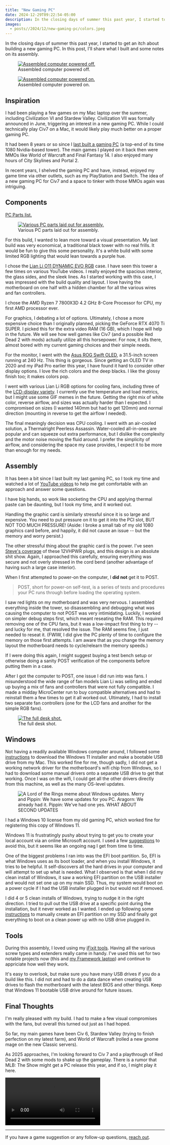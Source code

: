 ```yaml
---
title: "New Gaming PC"
date: 2024-12-29T09:22:54-05:00
description: In the closing days of summer this past year, I started to get an itch about building a new gaming PC. In this post, I'll share what I built and some notes on its assembly.
images:
  - posts//2024/12/new-gaming-pc/colors.jpeg
---
```


In the closing days of summer this past year, I started to get an itch about building a new gaming PC. In this post, I'll share what I built and some notes on its assembly.

<figure>
<a href="computer.jpeg">
<img src="computer.jpeg" alt="Assembled computer powered off.">
</a>
<figcaption>Assembled computer powered off.</figcaption>
</figure>

<figure>
<a href="colors.jpeg">
<img src="colors.jpeg" alt="Assembled computer powered on.">
</a>
<figcaption>Assembled computer powered on.</figcaption>
</figure>

## Inspiration

I had been playing a few games on my Mac laptop over the summer, including Civilization VI and Stardew Valley. Civilization VII was formally announced in June, triggering an interest in a new gaming PC. While I could technically play Civ7 on a Mac, it would likely play much better on a proper gaming PC.

It had been 8 years or so since I [last built a gaming PC](https://mikezornek.com/posts/2016/6/my-new-pc-gaming-computer/) (a top-end of its time 1080 Nvidia-based tower). The main games I played on it back then were MMOs like World of Warcraft and Final Fantasy 14. I also enjoyed many hours of City Skylines and Portal 2.

In recent years, I shelved the gaming PC and have, instead, enjoyed my game time via other outlets, such as my PlayStation and Switch. The idea of a new gaming PC for Civ7 and a space to tinker with those MMOs again was intriguing.

## Components

[PC Parts list.](https://pcpartpicker.com/list/zCygTY)

<figure>
<a href="parts.jpeg">
<img src="parts.jpeg" alt="Various PC parts laid out for assembly.">
</a>
<figcaption>Various PC parts laid out for assembly.</figcaption>
</figure>

For this build, I wanted to lean more toward a visual presentation. My last build was very economical, a traditional black tower with no real frills. It would be fun to give this some personality. It's a white build with some limited RGB lighting that would lean towards a purple hue.

I chose the [Lian Li O11 DYNAMIC EVO RGB](https://lian-li.com/product/o11d-evo-rgb/) case. I have seen this tower a few times on various YouTube videos. I really enjoyed the spacious interior, the glass sides, and the sleek lines. As I started working with this case, I was impressed with the build quality and layout. I love having the motherboard on one half with a hidden chamber for all the various wires and fan controllers.

I chose the AMD Ryzen 7 7800X3D 4.2 GHz 8-Core Processor for CPU, my first AMD processor ever.

For graphics, I debating a lot of options. Ultimately, I chose a more expensive choice than I originally planned, picking the GeForce RTX 4070 Ti SUPER. I picked this for the extra video RAM (16 GB), which I hope will help in the future. We will see how well games like Civ7 (and a possible Red Dead 2 with mods) actually utilize all this horsepower. For now, it sits there, almost bored with my current gaming choices and their simple needs.

For the monitor, I went with the [Asus ROG Swift OLED](https://rog.asus.com/us/monitors/27-to-31-5-inches/rog-swift-oled-pg32ucdm/), a 31.5-inch screen running at 240 Hz. This thing is gorgeous. Since getting an OLED TV in 2020 and my iPad Pro earlier this year, I have found it hard to consider other display options. I love the rich colors and the deep blacks. I like the glossy finish too; it makes colors pop.

I went with various Lian Li RGB options for cooling fans, including three of the [LCD-display variety](https://lian-li.com/product/uni-fan-tl-lcd/). I currently use the temperature and load metrics, but I might use some GIF memes in the future. Getting the right mix of white color, reverse airflow, and sizes was actually harder than I expected. I compromised on sizes (I wanted 140mm but had to get 120mm) and normal direction (mounting in reverse to get the airflow I needed).

The final meaningly decision was CPU cooling. I went with an air-cooled solution, a Thermalright Peerless Assassin. Water-cooled all-in-ones are popular and can squeeze out extra performance, but I dislike the complexity and the motor noise moving the fluid around. I prefer the simplicity of airflow, and considering the space my case provides, I expect it to be more than enough for my needs.

## Assembly

It has been a bit since I last built my last gaming PC, so I took my time and watched a lot of [YouTube videos](https://www.youtube.com/watch?v=c-0WW77_fM8) to help me get comfortable with an approach and answer some questions.

I have big hands, so work like socketing the CPU and applying thermal paste can be daunting, but I took my time, and it worked out.

Handling the graphic card is similarly stressful since it is so large and expensive. You need to put pressure on it to get it into the PCI slot, BUT NOT TOO MUCH PRESSURE! (Aside: I broke a small tab of my old 1080 graphics card before, and happily, it did not cause an issue -- but the memory and worry persist.)

The other stressful thing about the graphic card is the power. I've seen [Steve's coverage](https://www.youtube.com/watch?v=Y36LMS5y34A) of these 12VHPWR plugs, and this design is an absolute shit show. Again, I approached this carefully, ensuring everything was secure and not overly stressed in the cord bend (another advantage of having such a large case interior).

When I first attempted to power-on the computer, I **did not** get it to POST.

> POST, short for power-on self-test, is a series of tests and procedures your PC runs through before loading the operating system.

I saw red lights on my motherboard and was very nervous. I assembled everything inside the tower, so disassembling and debugging what was causing the computer to not POST was very intimidating. Luckily, I worked on simpler debug steps first, which meant reseating the RAM. This required removing one of the CPU fans, but it was a low-impact first thing to try -- and lucky for me, that resolved the issue. The RAM seems fine, I just needed to reseat it. (FWIW, I did give the PC plenty of time to configure the memory on those first attempts. I am aware that as you change the memory layout the motherboard needs to cycle/relearn the memory speeds.)

If I were doing this again, I might suggest buying a test bench setup or otherwise doing a sanity POST verification of the components before putting them in a case.

After I got the computer to POST, one issue I did run into was fans. I misunderstood the wide range of fan models Lian Li was selling and ended up buying a mix of fans and controllers that were not fully compatible. I made a midday MicroCenter run to buy compatible alternatives and had to reinstall them a few times to get it all worked out. Ultimately, I had to install two separate fan controllers (one for the LCD fans and another for the simple RGB fans).

<figure>
<a href="desk.jpeg">
<img src="desk.jpeg" alt="The full desk shot.">
</a>
<figcaption>The full desk shot.</figcaption>
</figure>

## Windows

Not having a readily available Windows computer around, I followed some [instructions](https://windowsreport.com/windows-11-usb-installer-on-mac/) to download the Windows 11 installer and make a bootable USB drive from my Mac. This worked fine for me, though sadly, I did not get a working network driver for the motherboard's wifi chip from Windows, so I had to download some manual drivers onto a separate USB drive to get that working. Once I was on the wifi, I could get all the other drivers directly from this machine, as well as the many OS-level updates.

<figure>
<img src="second-updates.png" alt="A Lord of the Rings meme about Windows updates. Merry and Pippin: We have some updates for you PC. Aragorn: We already had it. Pippin: We've had one yes. WHAT ABOUT SECOND UPDATES">
</figure>

I had a Windows 10 license from my old gaming PC, which worked fine for registering this copy of Windows 11.

Windows 11 is frustratingly pushy about trying to get you to create your local account via an online Microsoft account. I used a few [suggestions](https://www.youtube.com/watch?v=Q20jF5m-G0s) to avoid this, but it seems like an ongoing nag I get from time to time.

One of the biggest problems I ran into was the EFI boot partition. So, EFI is what Windows uses as its boot loader, and when you install Windows, it tries to be helpful. It self-discovers all the hard drives in your computer and will attempt to set up what is needed. What I observed is that when I did my clean install of Windows, it saw a working EFI partition on the USB installer and would not set one up on my main SSD. Thus, my system would boot on a power cycle if I had the USB installer plugged in but would not if removed.

I did 4 or 5 clean installs of Windows, trying to nudge it in the right direction. I tried to pull out the USB drive at a specific point during the installation, but it never worked as I wanted. I ended up following some [instructions](https://www.youtube.com/watch?v=CZ17JrgFFhw) to manually create an EFI partition on my SSD and finally got everything to boot on a clean power up with no USB drive plugged in.

## Tools

During this assembly, I loved using my [iFixit tools](https://www.ifixit.com/Tools). Having all the various screw types and extenders really came in handy. I've used this set for two notable projects now (this and [my Framework laptop](https://mikezornek.com/posts/2021/9/framework-first-thoughts/)) and continue to appriciate how well they work.

It's easy to overlook, but make sure you have many USB drives if you do a build like this. I did not and had to do a data dance when creating USB drives to flash the motherboard with the latest BIOS and other things. Keep that Windows 11 bootable USB drive around for future issues.

## Final Thoughts

I'm really pleased with my build. I had to make a few visual compromises with the fans, but overall this turned out just as I had hoped.

So far, my main games have been Civ 6, Stardew Valley (trying to finish perfection on my latest farm), and World of Warcraft (rolled a new gnome mage on the new Classic servers).

As 2025 approaches, I'm looking forward to Civ 7 and a playthrough of Red Dead 2 with some mods to shake up the gameplay. There is a rumor that MLB: The Show might get a PC release this year, and if so, I might play it here.

<video controls>
  <source src="oh-yeah.mp4" type="video/mp4">
  <a href="oh-yeah.mp4">Download MP4.</a>
</video>

---

If you have a game suggestion or any follow-up questions, [reach out](/contact).
